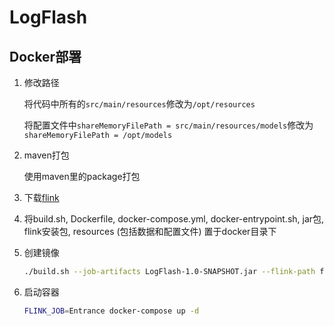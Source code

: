 # LogFlash

## Docker部署
1. 修改路径
    
    将代码中所有的`src/main/resources`修改为`/opt/resources`
    
    将配置文件中`shareMemoryFilePath = src/main/resources/models`修改为`shareMemoryFilePath = /opt/models`
2. maven打包
    
    使用maven里的package打包
3. 下载[flink](https://www.apache.org/dyn/closer.lua/flink/flink-1.10.0/flink-1.10.0-bin-scala_2.11.tgz)
4. 将build.sh, Dockerfile, docker-compose.yml, docker-entrypoint.sh, jar包, flink安装包, resources (包括数据和配置文件) 置于docker目录下
5. 创建镜像
   ```bash
   ./build.sh --job-artifacts LogFlash-1.0-SNAPSHOT.jar --flink-path flink-1.10.0-bin-scala_2.11.tgz
   ```
6. 启动容器
   ```bash
   FLINK_JOB=Entrance docker-compose up -d
   ```


